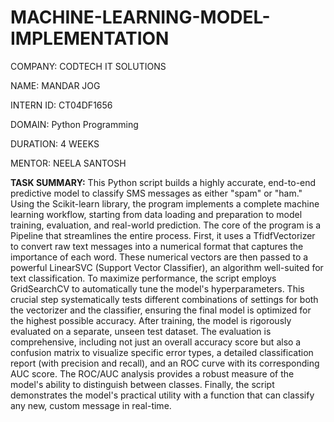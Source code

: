 # MACHINE-LEARNING-MODEL-IMPLEMENTATION

COMPANY: CODTECH IT SOLUTIONS

NAME: MANDAR JOG

INTERN ID: CT04DF1656

DOMAIN: Python Programming

DURATION: 4 WEEKS

MENTOR: NEELA SANTOSH

**TASK SUMMARY:**
This Python script builds a highly accurate, end-to-end predictive model to classify SMS messages as either "spam" or "ham." Using the Scikit-learn library, the program implements a complete machine learning workflow, starting from data loading and preparation to model training, evaluation, and real-world prediction.
The core of the program is a Pipeline that streamlines the entire process. First, it uses a TfidfVectorizer to convert raw text messages into a numerical format that captures the importance of each word. These numerical vectors are then passed to a powerful LinearSVC (Support Vector Classifier), an algorithm well-suited for text classification.
To maximize performance, the script employs GridSearchCV to automatically tune the model's hyperparameters. This crucial step systematically tests different combinations of settings for both the vectorizer and the classifier, ensuring the final model is optimized for the highest possible accuracy.
After training, the model is rigorously evaluated on a separate, unseen test dataset. The evaluation is comprehensive, including not just an overall accuracy score but also a confusion matrix to visualize specific error types, a detailed classification report (with precision and recall), and an ROC curve with its corresponding AUC score. The ROC/AUC analysis provides a robust measure of the model's ability to distinguish between classes. Finally, the script demonstrates the model's practical utility with a function that can classify any new, custom message in real-time.
